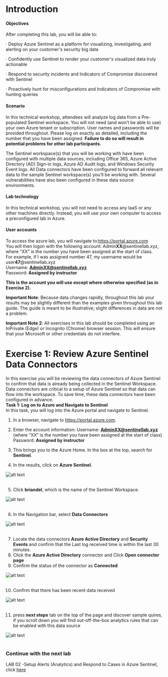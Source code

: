 # Introduction

#### Objectives

After completing this lab, you will be able to:

· Deploy Azure Sentinel as a platform for visualizing, investigating, and alerting on your customer's security big data

· Confidently use Sentinel to render your customer's visualized data truly actionable

· Respond to security incidents and Indicators of Compromise discovered with Sentinel

· Proactively hunt for misconfigurations and Indicators of Compromise with hunting queries

#### Scenario

In this technical workshop, attendees will analyze log data from a Pre-populated Sentinel workspace. You will not need (and won’t be able to use) your own Azure tenant or subscription. User names and passwords will be provided throughout. Please log on exactly as detailed, including the number that you have been assigned. **Failure to do so will result in potential problems for other lab participants.**

The Sentinel workspace(s) that you will be working with have been configured with multiple data sources, including Office 365, Azure Active Directory (AD) Sign-in logs, Azure AD Audit logs, and Windows Security Event logs. All Data connectors have been configured to forward all relevant data to the sample Sentinel workspace(s) you’ll be working with. Several vulnerabilities have also been configured in these data source environments.

#### Lab technology
In this technical workshop, you will not need to access any IaaS or any other machines directly. Instead, you will use your own computer to access a preconfigured lab in Azure.

#### User accounts <br>
To access the azure lab, you will navigate to:https://portal.azure.com<br>
You will then logon with the following account:
Admin**XX**@sentinellab.xyz, where “XX” is the number you have been assigned at the start of class.<br>
For example, if I was assigned number 47, my username would be user**47**@sentinellab.xyz<br>
Username: **AdminXX@sentinellab.xyz**<br>
Password: **Assigned by instructor**

**This is the account you will use except where otherwise specified (as in Exercise 2).**

**Important Note**: Because data changes rapidly, throughout this lab your results may be slightly different than the examples given throughout this lab guide. The guide is meant to be illustrative; slight differences in data are not a problem.

**Important Note 2**: All exercises in this lab should be completed using an InPrivate (Edge) or Incognito (Chrome) browser session. This will ensure that your Microsoft or other credentials do not interfere.
# Exercise 1: Review Azure Sentinel Data Connectors
In this exercise you will be reviewing the data connectors of Azure Sentinel to confirm that data is already being collected in the Sentinel Workspace.  Data connectors are critical to a setup of Azure Sentinel so that data can flow into the workspace.  To save time, these data connectors have been configured in advance.<br>
**Task 1: Log on to Azure and Navigate to Sentinel**<br>
In this task, you will log into the Azure portal and navigate to Sentinel.
1.	In a browser, navigate to https://portal.azure.com.

2.	Enter the account information:
Username: **AdminXX@sentinellab.xyz** (where “XX” is the number you have been assigned at the start of class)<br>
Password: **Assigned by instructor**

3.	This brings you to the Azure Home. In the box at the top, search for **Sentinel**.
4.	In the results, click on **Azure Sentinel**.


![alt text](screenshots/portal2_new.PNG)<br><br>

5.	Click **briandel**, which is the name of the Sentinel Workspace.

![alt text](screenshots/workspace.PNG)<br><br>

6.	In the Navigation bar, select **Data Connectors**

![alt text](screenshots/connectors.PNG)<br><br>

7.	Locate the data connectors **Azure Active Directory** and **Security Events** and confirm that the Last log received time is within the last 30 minutes.
8.	Click the **Azure Active Directory** connector and Click **Open connector page**
9.	Confirm the status of the connector as **Connected**

![alt text](screenshots/AAD.PNG)<br><br>

10.	Confirm that there has been recent data received

![alt text](screenshots/data_ingested.PNG)<br><br>

11. press **next steps** tab on the top of the page and discover sample quires, if you scroll down you will find  out-off-the-box analytics rules that can be enabled with this data source

![alt text](screenshots/next_step.png)<br><br>


### Continue with the next lab
LAB 02 -Setup Alerts (Analytics) and Respond to Cases in Azure Sentinel, click <a href="LAB02" target="_blank">here</a>
